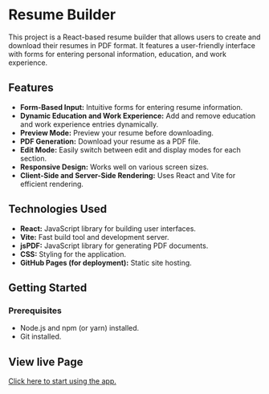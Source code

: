 # Resume Builder

This project is a React-based resume builder that allows users to create and download their resumes in PDF format. It features a user-friendly interface with forms for entering personal information, education, and work experience.

## Features

-   **Form-Based Input:** Intuitive forms for entering resume information.
-   **Dynamic Education and Work Experience:** Add and remove education and work experience entries dynamically.
-   **Preview Mode:** Preview your resume before downloading.
-   **PDF Generation:** Download your resume as a PDF file.
-   **Edit Mode:** Easily switch between edit and display modes for each section.
-   **Responsive Design:** Works well on various screen sizes.
-   **Client-Side and Server-Side Rendering:** Uses React and Vite for efficient rendering.

## Technologies Used

-   **React:** JavaScript library for building user interfaces.
-   **Vite:** Fast build tool and development server.
-   **jsPDF:** JavaScript library for generating PDF documents.
-   **CSS:** Styling for the application.
-   **GitHub Pages (for deployment):** Static site hosting.

## Getting Started

### Prerequisites

-   Node.js and npm (or yarn) installed.
-   Git installed.

## View live Page
[Click here to start using the app.](https://mphojames9.github.io/resume-builder/)